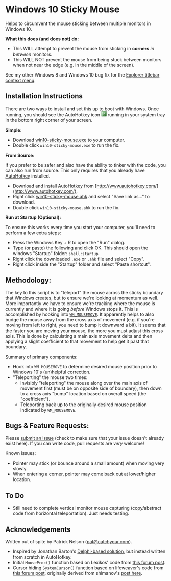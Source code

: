 # Windows 10 Sticky Mouse
Helps to circumvent the mouse sticking between multiple monitors in Windows 10. 

**What this does (and does not) do:**
* This WILL attempt to prevent the mouse from sticking in **corners** _in between_ monitors. 
* This WILL NOT prevent the mouse from being stuck between monitors when not near the edge (e.g. in the middle of the screen).  

See my other Windows 8 and Windows 10 bug fix for the [Explorer titlebar context menu](https://github.com/patricknelson/windows-explorer-context-bug).

## Installation Instructions

There are two ways to install and set this up to boot with Windows. Once running, you should see the AutoHotkey icon ![AutoHotkey System Tray Icon](images/autohotkey-tray.png) running in your system tray in the bottom right corner of your screen.

**Simple:**

* Download [win10-sticky-mouse.exe](https://github.com/patricknelson/win10-sticky-mouse/raw/master/win10-sticky-mouse.exe) to your computer.
* Double click `win10-sticky-mouse.exe` to run the fix.

**From Source:**

If you prefer to be safer and also have the ability to tinker with the code, you can also run from source. This only requires that you already have [AutoHotkey](http://www.autohotkey.com/) installed. 

* Download and install AutoHotkey from [http://www.autohotkey.com/](http://www.autohotkey.com/).
* Right click [win10-sticky-mouse.ahk](https://github.com/patricknelson/win10-sticky-mouse/raw/master/win10-sticky-mouse.ahk) and select "Save link as..." to download.
* Double click `win10-sticky-mouse.ahk` to run the fix. 


**Run at Startup (Optional):**

To ensure this works every time you start your computer, you'll need to perform a few extra steps:

  * Press the Windows Key + R to open the "Run" dialog.
  * Type (or paste) the following and click OK. This should open the windows "Startup" folder: `shell:startup`
  * Right click the downloaded `.exe` or `.ahk` file and select "Copy".
  * Right click inside the "Startup" folder and select "Paste shortcut".

## Methodology:

The key to this script is to "teleport" the mouse across the sticky boundary that Windows creates, but to ensure we're looking at momentum as well. More importantly we have to ensure we're tracking where the mouse is currently and where it is going _before_ Windows stops it. This is accomplished by hooking into [`WM_MOUSEMOVE`](https://msdn.microsoft.com/en-us/library/windows/desktop/ms645616%28v=vs.85%29.aspx). It apparently helps to also budge the mouse away from the cross axis of movement (e.g. if you're moving from left to right, you need to bump it downward a bit). It seems that the faster you are moving your mouse, the more you must adjust this cross axis. This is done by calculating a main axis movement delta and then applying a slight coefficient to that movement to help get it past that boundary.  

Summary of primary components:

* Hook into `WM_MOUSEMOVE` to determine desired mouse position prior to Windows 10's (un)helpful correction.
* "Teleporting" the mouse two times: 
  * Invisibly "teleporting" the mouse along over the main axis of movement first (must be on opposite side of boundary), then down to a cross axis "bump" location based on overall speed (the "coefficient").
  * Teleporting back up to the originally desired mouse position indicated by `WM_MOUSEMOVE`.    

## Bugs & Feature Requests:

Please [submit an issue](https://github.com/patricknelson/win10-sticky-mouse/issues) (check to make sure that your issue doesn't already exist here). If you can write code, pull requests are _very_ welcome!

Known issues:

* Pointer may stick (or bounce around a small amount) when moving very slowly.
* When entering a corner, pointer may come back out at lower/higher location.

## To Do
* Still need to complete vertical monitor mouse capturing (copy/abstract code from horizontal teleportation). Just needs testing. 


## Acknowledgements

Written out of spite by Patrick Nelson (pat@catchyour.com).

* Inspired by Jonathan Barton's [Delphi-based solution](http://www.jawfin.net/?page_id=143), but instead written from scratch in AutoHotkey. 
* Initial `MouseProc()` function based on Lexikos' code from [this forum post](//autohotkey.com/board/topic/27067-mouse-move-detection/?p=174693).
* Cursor hiding `SystemCursor()` function based on lifeweaver's code from [this forum post](https://autohotkey.com/board/topic/99043-auto-hiding-the-mouse-cursor-temporarily/?p=622246), originally derived from shimanov's [post here](https://autohotkey.com/board/topic/5727-hiding-the-mouse-cursor/?p=35098).
